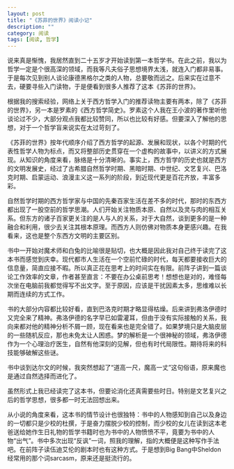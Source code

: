 ```yaml
---
layout: post
title: "《苏菲的世界》阅读小记"
description: ""
category: 阅读
tags: [阅读, 哲学]
---
```


说来真是惭愧，我居然直到二十五岁才开始读到第一本哲学书。在此之前，我以为哲学一定是个很高深的领域，而我等凡夫俗子思想境界太浅，就连入门都非易事。于是每次见到别人谈论康德黑格尔之类的人物，总要敬而远之。后来实在过意不去，硬要寻些入门读物，于是便看到很多人推荐了这本《苏菲的世界》。

根据我的搜索经验，网络上关于西方哲学入门的推荐读物主要有两本，除了《苏菲的世界》，另一本是罗素的《西方哲学简史》。罗素这个人我在王小波的著作里听他谈论过不少，大部分观点我都比较赞同，所以也比较有好感。但要深入了解他的思想，对于一个哲学盲来说实在太过苛刻了。

《苏菲的世界》按年代顺序介绍了西方哲学的起源、发展和现状，以各个时期的代表性哲学人物为标点，而又将整部历史贯穿在一个虚构的故事中，以讲义的方式展现。从知识的角度来看，脉络是十分清晰的。事实上，西方哲学的历史也就是西方的文明发展史，经过了古希腊自然哲学时期、黑暗时期、中世纪、文艺复兴、巴洛克时期、启蒙运动、浪漫主义这一系列的阶段，到近现代更是百花齐放，丰富多彩。

自然哲学时期的西方哲学家与中国的先秦百家生活在差不多的时代，那时的东西方都出现了一股空前的哲学思潮。人们开始关注物质本原、自然以及灵与肉的相互关系。但东方的诸子百家更关注的是人与人的关系，对于大自然，谈到更多的是一种融合和利用，很少去关注其根本原理。而西方人则仿佛对物质本身更感兴趣。在我看来，这也是整个东西方文明的主要区别。

书中一开始对魔术师和白兔的比喻很是贴切，也大概是因此我对自己终于读完了这本书而感觉到庆幸。现代都市人生活在一个空前忙碌的时代，每天都要接收巨大的信息量，简直应接不暇。所以真正花在思考上的时间实在有限。前阵子讲到一篇谈论工作效率的文章，作者甚至直言：不要在办公桌前思考！想想也是对的，难怪每次坐在电脑前我都觉得写不出文字。至于原因，应该是干扰因素太多，思维难以长期而连续的方式工作。

书的大部分内容都比较好看，直到巴洛克时期才略显得枯燥。后来讲到弗洛伊德时又完全来了精神。弗洛伊德的名字早已如雷灌耳，但由于没有实际接触的关系，我向来都对他的精神分析不屑一顾，现在看来也是完全错了。如果梦境只是大脑皮层的一些随机反应，那也未免太让人困惑。梦的解析是一个很神秘的领域，弗洛伊德作为一个心理治疗医生，自然有他深刻的见解，但也有时代局限性。期待将来的科技能够破解这些谜。

书中谈到达尔文的时候，我突然想起了“道高一尺，魔高一丈”这句俗语，原来魔也是通过自然选择而进化了。

虽然形式上我已经读完了这本书，但要论消化还真需要些时日。特别是文艺复兴之后的哲学思想，很多都一时无法回想出来。

从小说的角度来看，这本书的情节设计也很独特：书中的人物感知到自己以及身边的一切都只是少校的杜撰，于是奋力摆脱少校的控制，而少校的女儿在读到这本老爸送给她作生日礼物的哲学书籍时也为书中的人物愤愤不平，竟要为书中的人物“出气”。书中多次出现“反讽”一词，照我的理解，指的大概便是这种写作手法吧。在前阵子读伍迪艾伦的剧本时也有这种方式。于是想到Big Bang中Sheldon经常用的那个词sarcasm，原来还是挺流行的。

